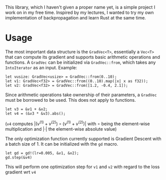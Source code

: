 This library, which I haven't given a proper name yet, is a simple project I work on in my free time. Inspired by my lectures, I wanted to try my own implementation of backpropagation and learn Rust at the same time.
# Usage
The most important data structure is the `GradVec<T>`, essentially a `Vec<T>` that can compute its gradient and supports basic arithmetic operations and functions. A `GradVec` can be initialized via `GradVec::from`, which takes any `IntoIterator` as an input.
Example:
```
let vusize: GradVec<usize> = GradVec::from(0..10);
let v1: GradVec<f32> = GradVec::from((0..10).map(|x| x as f32));
let v2: GradVec<f32> = GradVec::from([1.2, -0.4, 2.1]);
```
Since arithmetic operations take ownership of their parameters, a `GradVec` must be borrowed to be used. This does not apply to functions.
```
let v3 = &v1 + &v2;
let v4 = (&v3 * &v3).abs();
```
(`v4` computes $|(v^{(1)} + v^{(2)}) \circ (v^{(1)} + v^{(2)})|$ with $\circ$ being the element-wise multiplication and $|\cdot|$ the element-wise absolute value)

The only optimization function currently supported is Gradient Descent with a batch size of 1. It can be initialized with the `gd` macro.
```
let gd = gd!(lr=0.005, &v1, &v2);
gd.step(&v4)
```
This will perform one optimization step for `v1` and `v2` with regard to the loss gradient wrt `v4`


